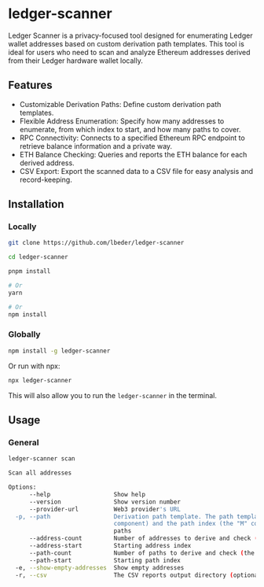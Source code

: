 # ledger-scanner

Ledger Scanner is a privacy-focused tool designed for enumerating Ledger wallet addresses based on custom derivation path templates. This tool is ideal for users who need to scan and analyze Ethereum addresses derived from their Ledger hardware wallet locally.

## Features

* Customizable Derivation Paths: Define custom derivation path templates.
* Flexible Address Enumeration: Specify how many addresses to enumerate, from which index to start, and how many paths to cover.
* RPC Connectivity: Connects to a specified Ethereum RPC endpoint to retrieve balance information and a private way.
* ETH Balance Checking: Queries and reports the ETH balance for each derived address.
* CSV Export: Export the scanned data to a CSV file for easy analysis and record-keeping.

## Installation

### Locally

```sh
git clone https://github.com/lbeder/ledger-scanner

cd ledger-scanner

pnpm install

# Or
yarn

# Or
npm install
```

### Globally

```sh
npm install -g ledger-scanner
```

Or run with npx:

```sh
npx ledger-scanner
```

This will also allow you to run the `ledger-scanner` in the terminal.

## Usage

### General

```sh
ledger-scanner scan

Scan all addresses

Options:
      --help                  Show help                                                                        [boolean]
      --version               Show version number                                                              [boolean]
      --provider-url          Web3 provider's URL                            [string] [default: "http://localhost:8545"]
  -p, --path                  Derivation path template. The path template should specify the address index (the "N"
                              component) and the path index (the "M" component). For example m/44'/60'/M'/N for standard
                              paths                                                 [string] [default: "m/44'/60'/M'/N"]
      --address-count         Number of addresses to derive and check (the "N" component)        [number] [default: 100]
      --address-start         Starting address index                                               [number] [default: 0]
      --path-count            Number of paths to derive and check (the "M" component)              [number] [default: 1]
      --path-start            Starting path index                                                  [number] [default: 0]
  -e, --show-empty-addresses  Show empty addresses                                            [boolean] [default: false]
  -r, --csv                   The CSV reports output directory (optional)                                       [string]
```
